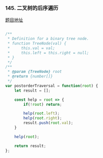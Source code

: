 ### 145. 二叉树的后序遍历

[题目地址](https://leetcode-cn.com/problems/binary-tree-postorder-traversal/)

```javascript

/**
 * Definition for a binary tree node.
 * function TreeNode(val) {
 *     this.val = val;
 *     this.left = this.right = null;
 * }
 */
/**
 * @param {TreeNode} root
 * @return {number[]}
 */
var postorderTraversal = function(root) {
    let result = [];

    const help = root => {
        if(!root) return;

        help(root.left);
        help(root.right);
        result.push(root.val);
    }

    help(root);

    return result;
};

```